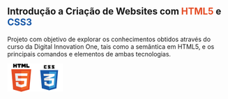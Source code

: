 ## Introdução a Criação de Websites com <span style="color:#E44D26">HTML5 </span>e <span style="color:#1758A7">CSS3</span>

Projeto com objetivo de explorar os conhecimentos obtidos através do curso da Digital Innovation One, tais como a semântica em HTML5, e os principais comandos e elementos de ambas tecnologias.

<img src="html.png"><img src="css.png">